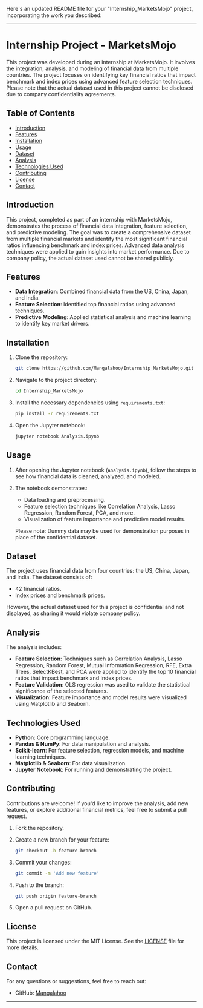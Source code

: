 Here's an updated README file for your "Internship_MarketsMojo" project, incorporating the work you described:

---

# Internship Project - MarketsMojo

This project was developed during an internship at MarketsMojo. It involves the integration, analysis, and modeling of financial data from multiple countries. The project focuses on identifying key financial ratios that impact benchmark and index prices using advanced feature selection techniques. Please note that the actual dataset used in this project cannot be disclosed due to company confidentiality agreements.

## Table of Contents
- [Introduction](#introduction)
- [Features](#features)
- [Installation](#installation)
- [Usage](#usage)
- [Dataset](#dataset)
- [Analysis](#analysis)
- [Technologies Used](#technologies-used)
- [Contributing](#contributing)
- [License](#license)
- [Contact](#contact)

## Introduction
This project, completed as part of an internship with MarketsMojo, demonstrates the process of financial data integration, feature selection, and predictive modeling. The goal was to create a comprehensive dataset from multiple financial markets and identify the most significant financial ratios influencing benchmark and index prices. Advanced data analysis techniques were applied to gain insights into market performance. Due to company policy, the actual dataset used cannot be shared publicly.

## Features
- **Data Integration**: Combined financial data from the US, China, Japan, and India.
- **Feature Selection**: Identified top financial ratios using advanced techniques.
- **Predictive Modeling**: Applied statistical analysis and machine learning to identify key market drivers.

## Installation

1. Clone the repository:

    ```bash
    git clone https://github.com/Mangalahoo/Internship_MarketsMojo.git
    ```

2. Navigate to the project directory:

    ```bash
    cd Internship_MarketsMojo
    ```

3. Install the necessary dependencies using `requirements.txt`:

    ```bash
    pip install -r requirements.txt
    ```

4. Open the Jupyter notebook:

    ```bash
    jupyter notebook Analysis.ipynb
    ```

## Usage

1. After opening the Jupyter notebook (`Analysis.ipynb`), follow the steps to see how financial data is cleaned, analyzed, and modeled.
2. The notebook demonstrates:
   - Data loading and preprocessing.
   - Feature selection techniques like Correlation Analysis, Lasso Regression, Random Forest, PCA, and more.
   - Visualization of feature importance and predictive model results.
   
   Please note: Dummy data may be used for demonstration purposes in place of the confidential dataset.

## Dataset
The project uses financial data from four countries: the US, China, Japan, and India. The dataset consists of:
- 42 financial ratios.
- Index prices and benchmark prices.

However, the actual dataset used for this project is confidential and not displayed, as sharing it would violate company policy.

## Analysis
The analysis includes:
- **Feature Selection**: Techniques such as Correlation Analysis, Lasso Regression, Random Forest, Mutual Information Regression, RFE, Extra Trees, SelectKBest, and PCA were applied to identify the top 10 financial ratios that impact benchmark and index prices.
- **Feature Validation**: OLS regression was used to validate the statistical significance of the selected features.
- **Visualization**: Feature importance and model results were visualized using Matplotlib and Seaborn.

## Technologies Used
- **Python**: Core programming language.
- **Pandas & NumPy**: For data manipulation and analysis.
- **Scikit-learn**: For feature selection, regression models, and machine learning techniques.
- **Matplotlib & Seaborn**: For data visualization.
- **Jupyter Notebook**: For running and demonstrating the project.

## Contributing
Contributions are welcome! If you'd like to improve the analysis, add new features, or explore additional financial metrics, feel free to submit a pull request.

1. Fork the repository.
2. Create a new branch for your feature:

    ```bash
    git checkout -b feature-branch
    ```

3. Commit your changes:

    ```bash
    git commit -m 'Add new feature'
    ```

4. Push to the branch:

    ```bash
    git push origin feature-branch
    ```

5. Open a pull request on GitHub.

## License
This project is licensed under the MIT License. See the [LICENSE](LICENSE) file for more details.

## Contact
For any questions or suggestions, feel free to reach out:

- GitHub: [Mangalahoo](https://github.com/Mangalahoo)

---

